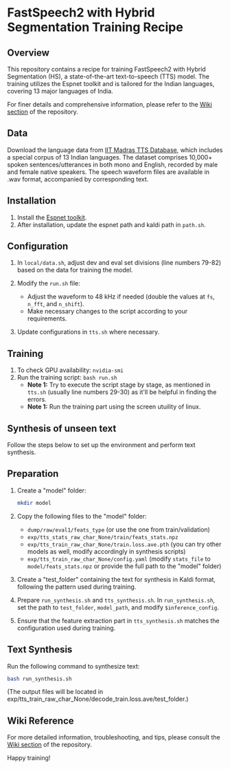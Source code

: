 # FastSpeech2 with Hybrid Segmentation Training Recipe

## Overview

This repository contains a recipe for training FastSpeech2 with Hybrid Segmentation (HS), a state-of-the-art text-to-speech (TTS) model. The training utilizes the Espnet toolkit and is tailored for the Indian languages, covering 13 major languages of India.

For finer details and comprehensive information, please refer to the [Wiki section](https://github.com/utkarsh2299/Train_FastSpeech2_HS/wiki) of the repository.

## Data

Download the language data from [IIT Madras TTS Database](https://www.iitm.ac.in/donlab/tts/database.php), which includes a special corpus of 13 Indian languages. The dataset comprises 10,000+ spoken sentences/utterances in both mono and English, recorded by male and female native speakers. The speech waveform files are available in .wav format, accompanied by corresponding text.

## Installation

1. Install the [Espnet toolkit](https://espnet.github.io/espnet/installation.html).
2. After installation, update the espnet path and kaldi path in `path.sh`.

## Configuration

1. In `local/data.sh`, adjust dev and eval set divisions (line numbers 79-82) based on the data for training the model.
2. Modify the `run.sh` file:
    - Adjust the waveform to 48 kHz if needed (double the values at `fs`, `n_fft`, and `n_shift`).
    - Make necessary changes to the script according to your requirements.

3. Update configurations in `tts.sh` where necessary.

## Training

1. To check GPU availability: `nvidia-smi`
2. Run the training script: `bash run.sh`
   - **Note 1:** Try to execute the script stage by stage, as mentioned in `tts.sh` (usually line numbers 29-30) as it'll be helpful in finding the errors.
   - **Note 1:** Run the training part using the screen utuility of linux.

## Synthesis of unseen text

Follow the steps below to set up the environment and perform text synthesis.

## Preparation

1. Create a "model" folder:

    ```bash
    mkdir model
    ```

2. Copy the following files to the "model" folder:

   - `dump/raw/eval1/feats_type` (or use the one from train/validation)
   - `exp/tts_stats_raw_char_None/train/feats_stats.npz`
   - `exp/tts_train_raw_char_None/train.loss.ave.pth` (you can try other models as well, modify accordingly in synthesis scripts)
   - `exp/tts_train_raw_char_None/config.yaml` (modify `stats_file` to `model/feats_stats.npz` or provide the full path to the "model" folder)

3. Create a "test_folder" containing the text for synthesis in Kaldi format, following the pattern used during training.

4. Prepare `run_synthesis.sh` and `tts_synthesis.sh`. In `run_synthesis.sh`, set the path to `test_folder`, `model_path`, and modify `$inference_config`.

5. Ensure that the feature extraction part in `tts_synthesis.sh` matches the configuration used during training.

## Text Synthesis

Run the following command to synthesize text:

```bash
bash run_synthesis.sh
```

(The output files will be located in exp/tts_train_raw_char_None/decode_train.loss.ave/test_folder.)

## Wiki Reference

For more detailed information, troubleshooting, and tips, please consult the [Wiki section](https://github.com/utkarsh2299/Train_FastSpeech2_HS/wiki) of the repository.

Happy training!
